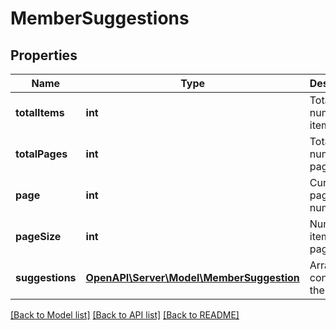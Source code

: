 # MemberSuggestions

## Properties
Name | Type | Description | Notes
------------ | ------------- | ------------- | -------------
**totalItems** | **int** | Total number of items | 
**totalPages** | **int** | Total number of pages | 
**page** | **int** | Current page number | 
**pageSize** | **int** | Number of items in this page | 
**suggestions** | [**OpenAPI\Server\Model\MemberSuggestion**](MemberSuggestion.md) | Array containg the list | 

[[Back to Model list]](../README.md#documentation-for-models) [[Back to API list]](../README.md#documentation-for-api-endpoints) [[Back to README]](../README.md)


